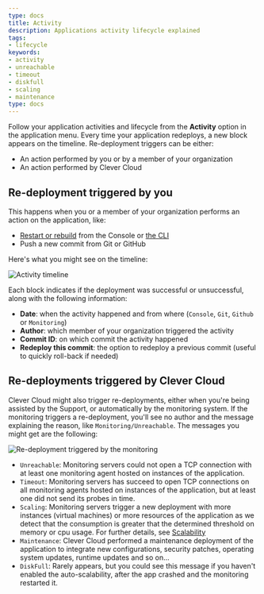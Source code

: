```yaml
---
type: docs
title: Activity
description: Applications activity lifecycle explained
tags:
- lifecycle
keywords:
- activity
- unreachable
- timeout
- diskfull
- scaling
- maintenance
type: docs
---
```


Follow your application activities and lifecycle from the **Activity** option in the application menu. Every time your application redeploys, a new block appears on the timeline. Re-deployment triggers can be either:

 - An action performed by you or by a member of your organization
 - An action performed by Clever Cloud
 
 ## Re-deployment triggered by you
 
This happens when you or a member of your organization performs an action on the application, like:

- [Restart or rebuild](/doc/administrate/apps-management/#start-restart-and-stop) from the Console or [the CLI](/doc/cli/)
- Push a new commit from Git or GitHub
 
 Here's what you might see on the timeline:

![Activity timeline](/images/doc/activity.png)

Each block indicates if the deployment was successful or unsuccessful, along with the following information:

- **Date**: when the activity happened and from where (`Console`, `Git`, `Github` or `Monitoring`)
- **Author**: which member of your organization triggered the activity
- **Commit ID**: on which commit the activity happened
- **Redeploy this commit**: the option to redeploy a previous commit (useful to quickly roll-back if needed)

## Re-deployments triggered by Clever Cloud

Clever Cloud might also trigger re-deployments, either when you're being assisted by the Support, or automatically by the monitoring system. If the monitoring triggers a re-deployment, you'll see no author and the message explaining the reason, like `Monitoring/Unreachable`. The messages you might get are the following:

![Re-deployment triggered by the monitoring](/images/doc/monitoring.png)

- `Unreachable`: Monitoring servers could not open a TCP connection with at least one monitoring agent hosted on instances of the application.
- `Timeout`: Monitoring servers has succeed to open TCP connections on all monitoring agents hosted on instances of the application, but at least one did not send its probes in time.
- `Scaling`: Monitoring servers trigger a new deployment with more instances (virtual machines) or more resources of the application as we detect that the consumption is greater that the determined threshold on memory or cpu usage. For further details, see [Scalability](../scalability)
- `Maintenance`: Clever Cloud performed a maintenance deployment of the application to integrate new configurations, security patches, operating system updates, runtime updates and so on...
- `DiskFull`: Rarely appears, but you could see this message if you haven't enabled the auto-scalability, after the app crashed and the monitoring restarted it.
